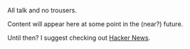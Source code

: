 All talk and no trousers.

Content will appear here at some point in the (near?) future.

Until then?
I suggest checking out [Hacker News](http://news.ycombinator.com).

